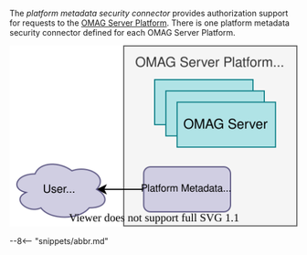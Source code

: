<!-- SPDX-License-Identifier: CC-BY-4.0 -->
<!-- Copyright Contributors to the Egeria project. -->

The *platform metadata security connector* provides authorization support for requests to the [OMAG Server Platform](./concepts/omag-server-platform).
There is one platform metadata security connector defined for each OMAG Server Platform.

![Platform Metadata Security Connector](./connectors/runtime/platform-metadata-security-connector.svg)

--8<-- "snippets/abbr.md"
